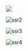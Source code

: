 ![](F:\money-blog\综合\ssr1.jpg)

![ssr2](F:\money-blog\综合\ssr2.jpg)

![ssr3](F:\money-blog\综合\ssr3.jpg)

![ssr4](F:\money-blog\综合\ssr4.jpg)

